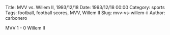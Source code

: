 Title: MVV vs. Willem II, 1993/12/18
Date: 1993/12/18 00:00
Category: sports
Tags: football, football scores, MVV, Willem II
Slug: mvv-vs-willem-ii
Author: carbonero


MVV 1 - 0 Willem II
